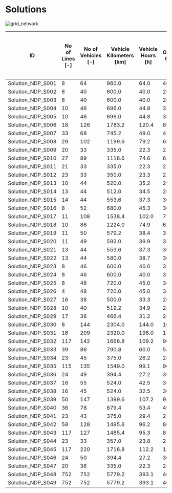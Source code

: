 # Solutions

![grid_network](https://github.com/FOR2083/PublicTransportNetworks/Ring_8x11/Input/Image/Pareto-Front.jpg)

| ID				| No of Lines [-]	| No of Vehicles [-]	| Vehicle Kilometers [km]	| Vehicle Hours [h]	| Operating Cost [$]	| Mean Perceived Journey Time [min] (Shortest Path)	| Solution Title
| ---				| ---				| ---					| ---						| ---				| ---					| ---												| ---
|Solution_NDP_S001	|8	|64	|960.0	|64.0	|4640.0	|24.1	|P_1_1	|
|Solution_NDP_S002	|8	|40	|600.0	|40.0	|2900.0	|23.2	|P_1_2	|
|Solution_NDP_S003	|8	|40	|600.0	|40.0	|2900.0	|23.2	|P_1_2_Manuell	|
|Solution_NDP_S004	|10	|46	|696.0	|44.8	|3344.0	|22.6	|P_2_1	|
|Solution_NDP_S005	|10	|46	|696.0	|44.8	|3344.0	|22.6	|P_2_1_Manuell	|
|Solution_NDP_S006	|18	|126	|1783.2	|120.4	|8974.8	|21.7	|P_Liniennetz2	|
|Solution_NDP_S007	|33	|68	|745.2	|49.0	|4517.8	|20.7	|A_2_3_3	|
|Solution_NDP_S008	|29	|102	|1199.6	|79.2	|6899.4	|20.8	|A_2_3_3-sys	|
|Solution_NDP_S009	|20	|33	|335.0	|22.3	|2152.5	|22.1	|A_1_9_1_2_2-vs	|
|Solution_NDP_S010	|27	|89	|1118.6	|74.6	|6127.9	|20.7	|A_1_3_2_2_2	|
|Solution_NDP_S011	|21	|33	|335.0	|22.3	|2152.5	|22.5	|A_1_4_1_2_2-vs	|
|Solution_NDP_S012	|23	|33	|350.0	|23.3	|2175.0	|21.5	|A_1_4_3(0.7)_2_2-vs	|
|Solution_NDP_S013	|10	|44	|520.0	|35.2	|2980.0	|22.7	|1_RingCity_V04_Loesung_01	|
|Solution_NDP_S014	|13	|44	|512.0	|34.5	|2968.0	|23.1	|1_RingCity_V07_Loesung_02	|
|Solution_NDP_S015	|14	|44	|553.6	|37.3	|3030.4	|22.4	|1_RingCity_V10_Loesung_03	|
|Solution_NDP_S016	|8	|52	|680.0	|45.3	|3620.0	|23.8	|2_RingCity_V01	|
|Solution_NDP_S017	|11	|108	|1538.4	|102.0	|7707.6	|25.9	|2_RingCity_V02	|
|Solution_NDP_S018	|10	|86	|1224.0	|74.9	|6136.0	|27.9	|2_RingCity_V03	|
|Solution_NDP_S019	|11	|50	|579.2	|38.4	|3368.8	|22.2	|2_RingCity_V05	|
|Solution_NDP_S020	|11	|49	|592.0	|39.9	|3338.0	|23.9	|2_RingCity_V06	|
|Solution_NDP_S021	|13	|44	|553.6	|37.3	|3030.4	|22.6	|2_RingCity_V08	|
|Solution_NDP_S022	|13	|44	|580.0	|38.7	|3070.0	|23.2	|2_RingCity_V09	|
|Solution_NDP_S023	|8	|46	|600.0	|40.0	|3200.0	|22.8	|MA27_Loesung_1	|
|Solution_NDP_S024	|8	|46	|600.0	|40.0	|3200.0	|22.8	|MA27_Loesung_2	|
|Solution_NDP_S025	|8	|48	|720.0	|45.0	|3480.0	|22.7	|MA27_Loesung_3	|
|Solution_NDP_S026	|4	|48	|720.0	|45.0	|3480.0	|23.3	|MA27_Loesung_4	|
|Solution_NDP_S027	|16	|38	|500.0	|33.3	|2650.0	|24.1	|MA27_Loesung_5	|
|Solution_NDP_S028	|10	|40	|519.2	|34.9	|2778.8	|22.8	|MA27_Loesung_6	|
|Solution_NDP_S029	|17	|36	|466.4	|31.2	|2499.6	|23.8	|MA27_Loesung_7	|
|Solution_NDP_S030	|8	|144	|2304.0	|144.0	|10656.0	|21.1	|MA27_Loesung_8	|
|Solution_NDP_S031	|16	|209	|2320.0	|196.0	|13930.0	|21.1	|A_1_6_2_1_2-sys-vs	|
|Solution_NDP_S032	|117	|142	|1666.8	|109.2	|9600.2	|16.5	|A_2b_4_2_2_2-vs	|
|Solution_NDP_S033	|39	|86	|790.8	|60.0	|5486.2	|20.1	|A_2r_2_3(0.3)_1_2-sys	|
|Solution_NDP_S034	|23	|45	|375.0	|26.2	|2812.5	|19.6	|A_2r_4_1_1_2	|
|Solution_NDP_S035	|115	|135	|1549.0	|99.1	|9073.5	|16.7	|A_2r_4_2_2_2-vs	|
|Solution_NDP_S036	|24	|49	|394.4	|27.2	|3041.6	|19.3	|A_2r_4_3(0.3)_1_2	|
|Solution_NDP_S037	|16	|55	|524.0	|42.5	|3536.0	|24.9	|A_2r_4_3(0.7)_1_2-sys-vs	|
|Solution_NDP_S038	|16	|45	|524.0	|32.5	|3036.0	|23.4	|A_2r_4_3(0.7)_2_2-sys	|
|Solution_NDP_S039	|50	|147	|1399.6	|107.2	|9449.4	|19.3	|A_2r_6_2_1_2-sys	|
|Solution_NDP_S040	|36	|78	|679.4	|53.4	|4919.1	|19.4	|A_2r_8_3(0.7)_1_2	|
|Solution_NDP_S041	|23	|43	|375.0	|29.4	|2712.5	|21.3	|A_2r_9_1_1_2-vs	|
|Solution_NDP_S042	|58	|128	|1495.6	|96.2	|8643.4	|18.1	|A_2r_9_2_2_2-sys-vs	|
|Solution_NDP_S043	|117	|127	|1485.4	|95.3	|8578.1	|16.8	|A_1_4_2_2_2-vs	|
|Solution_NDP_S044	|23	|33	|357.0	|23.8	|2185.5	|22.2	|A_1_9_3(0.3)_2_2-vs	|
|Solution_NDP_S045	|117	|220	|1716.8	|112.2	|13575.2	|16.5	|A_2b_9_2_2_2	|
|Solution_NDP_S046	|24	|50	|394.4	|27.2	|3091.6	|19.3	|A_2r_4_3(0.5)_1_2	|
|Solution_NDP_S047	|20	|36	|335.0	|22.3	|2302.5	|23.5	|A_3r_9_1_2_2	|
|Solution_NDP_S048	|752	|752	|5779.2	|393.1	|46268.8	|13.8	|A_RS_Pooling_Len	|
|Solution_NDP_S049	|752	|752	|5779.2	|393.1	|46268.8	|13.8	|A_RS_Pooling_No	|
